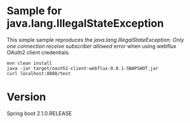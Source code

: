 Sample for java.lang.IllegalStateException
==============

This simple sample reproduces the _java.lang.IllegalStateException: Only one connection receive subscriber allowed_
error when using webflux OAuth2 client credentials.

    mvn clean install
    java -jar target/oauth2-client-webflux-0.0.1-SNAPSHOT.jar
    curl localhost:8080/test
    
Version
=======
Spring boot 2.1.0.RELEASE
